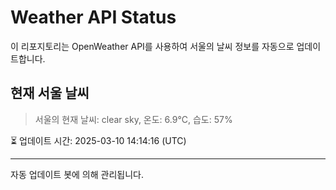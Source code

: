
# Weather API Status

이 리포지토리는 OpenWeather API를 사용하여 서울의 날씨 정보를 자동으로 업데이트합니다.

## 현재 서울 날씨
> 서울의 현재 날씨: clear sky, 온도: 6.9°C, 습도: 57%

⏳ 업데이트 시간: 2025-03-10 14:14:16 (UTC)

---
자동 업데이트 봇에 의해 관리됩니다.
